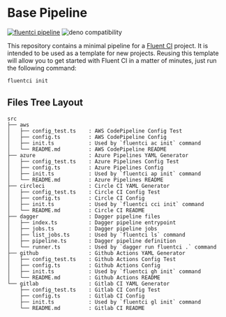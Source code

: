 # Base Pipeline

[![fluentci pipeline](https://img.shields.io/badge/dynamic/json?label=pkg.fluentci.io&labelColor=%23000&color=%23460cf1&url=https%3A%2F%2Fapi.fluentci.io%2Fv1%2Fpipeline%2Fbase_pipeline&query=%24.version)](https://pkg.fluentci.io/base_pipeline)
![deno compatibility](https://shield.deno.dev/deno/^1.41)

This repository contains a minimal pipeline for a [Fluent CI](https://fluentci.io) project. It is intended to be used as a template for new projects.
Reusing this template will allow you to get started with Fluent CI in a matter of minutes, just run the following command:

```bash
fluentci init
```

## Files Tree Layout

```
src
├── aws
│   ├── config_test.ts    : AWS CodePipeline Config Test
│   ├── config.ts         : AWS CodePipeline Config
│   ├── init.ts           : Used by `fluentci ac init` command 
│   └── README.md         : AWS CodePipeline README
├── azure                 : Azure Pipelines YAML Generator
│   ├── config_test.ts    : Azure Pipelines Config Test
│   ├── config.ts         : Azure Pipelines Config
│   ├── init.ts           : Used by `fluentci ap init` command 
│   └── README.md         : Azure Pipelines README
├── circleci              : Circle CI YAML Generator
│   ├── config_test.ts    : Circle CI Config Test
│   ├── config.ts         : Circle CI Config
│   ├── init.ts           : Used by `fluentci cci init` command 
│   └── README.md         : Circle CI README
├── dagger                : Dagger pipeline files
│   ├── index.ts          : Dagger pipeline entrypoint
│   ├── jobs.ts           : Dagger pipeline jobs
│   ├── list_jobs.ts      : Used by `fluentci ls` command
│   ├── pipeline.ts       : Dagger pipeline definition
│   └── runner.ts         : Used by `dagger run fluentci .` command
├── github                : Github Actions YAML Generator
│   ├── config_test.ts    : Github Actions Config Test
│   ├── config.ts         : Github Actions Config
│   ├── init.ts           : Used by `fluentci gh init` command
│   └── README.md         : Github Actions README
└── gitlab                : Gitlab CI YAML Generator
    ├── config_test.ts    : Gitlab CI Config Test
    ├── config.ts         : Gitlab CI Config
    ├── init.ts           : Used by `fluentci gl init` command 
    └── README.md         : Gitlab CI README
```
